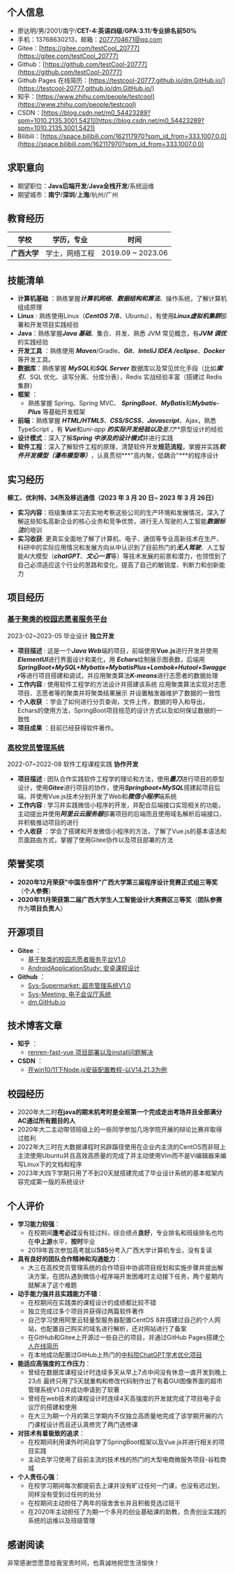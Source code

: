 ## 个人信息

- 廖达明/男/2001/南宁/**CET-4:英语四级**/**GPA:3.11**/**专业排名前50%**
- 手机：13768630213，邮箱：2077704671@qq.com
- Gitee：[https://gitee.com/testCool_20777](https://gitee.com/testCool_20777)
- Github：[https://github.com/testCool-20777](https://github.com/testCool-20777) 
- Github  Pages 在线简历：[https://testcool-20777.github.io/dm.GitHub.io/](https://testcool-20777.github.io/dm.GitHub.io/) 
- 知乎：[https://www.zhihu.com/people/testcool](https://www.zhihu.com/people/testcool) 
- CSDN：[https://blog.csdn.net/m0_54423289?spm=1010.2135.3001.5421](https://blog.csdn.net/m0_54423289?spm=1010.2135.3001.5421) 
- Bilibili：[https://space.bilibili.com/162117970?spm_id_from=333.1007.0.0](https://space.bilibili.com/162117970?spm_id_from=333.1007.0.0) 

## 求职意向

- 期望职位：**Java后端开发**/**Java全栈开发**/系统运维
- 期望城市：**南宁**/**深圳**/**上海**/杭州/广州

## 教育经历

| 学校         | 学历，专业     | 时间              |
| ------------ | -------------- | ----------------- |
| **广西大学** | 学士，网络工程 | 2019.09 ~ 2023.06 |

## 技能清单

- **计算机基础** ：熟练掌握***计算机网络***、***数据结构和算法***、操作系统，了解计算机组成原理
- **Linux** : 熟练使用Linux（***CentOS 7/8***、Ubuntu），有使用***Linux虚拟机集群***部署和开发项目实践经验
- **Java**：熟练掌握***Java 基础***、集合、并发、熟悉 JVM 常见概念，有***JVM 调优***的实践经验
- **开发工具** ：熟练使用 ***Maven***/Gradle、***Git***、***InteliJ IDEA /eclipse***、***Docker*** 等开发工具。
- **数据库**：熟练掌握 ***MySQL***和***SQL Server*** 数据库以及常见优化手段（比如***索引***、SQL 优化、读写分离、分库分表），Redis 实战经验丰富（搭建过 Redis 集群）
- **框架** ：
  - 熟练掌握 Spring、Spring MVC、 ***SpringBoot***、***MyBatis***和***Mybatis-Plus*** 等基础开发框架
- **前端**：熟练掌握 ***HTML/HTML5***、***CSS/SCSS***、***Javascript***、Ajax，熟悉 TypeScript ，有 ***Vue***和***uni-app* **的实际开发经验以及***墨刀***原型设计的经验
- **设计模式**：深入了解***Spring 中涉及的设计模式***并进行实践
- **软件工程**：深入了解软件工程的原理，清楚软件开发**规范流程**，掌握并实践***软件开发模型（瀑布模型等）***，认真贯彻***"高内聚，低耦合"***的程序设计 

## 实习经历

**柳工、优利特、34所及移远通信（2023 年 3 月 20 日~ 2023 年 3 月 26日）** 

- **实习内容**：班级集体实习去实地考察这些公司的生产环境和发展情况，深入了解这些知名高新企业的核心业务和竞争优势，进行无人驾驶的人工智能***数据标注***的培训
- **实习收获**:   更真实全面地了解了计算机、电子、通信等专业高新技术在生产、科研中的实际应用情况和发展方向从中认识到了目前热门的***无人驾驶***、人工智能AI大模型（***chatGPT***、***文心一言***等）等技术发展的前景和潜力，也领悟到了自己必须适应这个行业的思路和变化，提高了自己的敏锐度、判断力和创新能力

## 项目经历 

### [基于聚类的校园志愿者服务平台](https://gitee.com/testCool_20777/campus-volunteer-service-platform)

2023-02~2023-05  毕业设计  **独立开发**

- **项目描述** : 这是一个***Java Web***端的项目，前端使用**Vue.js**进行开发并使用***ElementUI***进行界面设计和美化，用 ***Echars***绘制展示图表数，后端用***SpringBoot+MySQL+Mybatis+MybatisPlus+Lombok+Hutool+Swagger***等进行项目搭建和调试，并应用聚类算法***K-means***进行志愿者的数据处理
- **工作内容** : 使用软件工程学的方法设计并搭建该系统 应用聚类算法实现对志愿项目、志愿者等的聚类并将聚类结果展示 并设置触发器维护了数据的一致性  
- **个人收获** ：学会了如何进行分页查询，文件上传，数据的导入和导出，Echars的使用方法，SpringBoot项目规范的设计方式以及如何保证数据的一致性
- **项目成果** ：目前已经获得软件著作。

### [高校党员管理系统](https://gitee.com/gxdyglxt/dm.GitHub.io)

2022-07~2022-08  软件工程课程实践  **协作开发**

- **项目描述** : 团队合作实践软件工程学的理论和方法，使用***墨刀***进行项目的原型设计，使用***Gitee***进行项目的协作，使用***Springboot+MySQL***搭建起项目后端，并使用Vue.js技术分别开发了Web和***微信小程序***端系统
- **工作内容** : 学习并实践微信小程序的开发，并配合后端接口实现相关的功能，主动提出并使用***阿里云云服务器***部署项目的后端而且使用域名解析后端接口，并积极推动项目的进行
- **个人收获** ：学会了搭建和开发微信小程序的方法，了解了Vue.js的基本语法和页面路由方式，掌握了使用Gitee协作以及项目部署的方法

## 荣誉奖项

- **2020年12月荣获"中国东信杯"广西大学第三届程序设计竞赛正式组三等奖** （**个人参赛**）
- **2020年11月荣获第二届广西大学生人工智能设计大赛赛区三等奖**（**团队参赛**作为**项目负责人**）

## 开源项目

- **Gitee** ：
  - [基于聚类的校园志愿者服务平台V1.0](https://gitee.com/testCool_20777/campus-volunteer-service-platform)
  - [AndroidApplicationStudy: 安卓课程设计](https://gitee.com/testCool_20777/android-application-study)
- **Github** ：
  - [Sys-Supermarket: 超市管理系统V1.0](https://github.com/testCool-20777/Sys_Supermarket)
  - [Sys-Meeting: 电子会议厅系统](https://github.com/testCool-20777/Sys_Meeting)
  - [dm.GitHub.io](https://github.com/testCool-20777/dm.GitHub.io)

## 技术博客文章

- **知乎** ：
  - [renren-fast-vue 项目部署以及install问题解决](https://zhuanlan.zhihu.com/p/657038944)
- **CSDN** ：
  - [在win10/11下Node.js安装配置教程-以V14.21.3为例](https://blog.csdn.net/m0_54423289/article/details/133001799?spm=1001.2014.3001.5501)

## 校园经历

- 2020年大二时**在java的期末机考时是全班第一个完成走出考场并且全部满分AC通过所有题目的人** 
- 2020年大二主动带领班级上的一些同学参加几场学院开展的辩论比赛并取得过胜利
- 2022年大三时在大数据课程时另辟蹊径使用在企业内主流的CentOS而非班上主流使用Ubuntu并且高效高质量的完成了并主动使用Vim而不是Vi编辑器来编写Linux下的文档和程序
- 2023年大四下学期只用了不到20天就搭建完成了毕业设计系统的基本框架内容完成第一版的系统设计

## 个人评价

- **学习能力较强**：
  - 在校期间**逢考必过**没有挂过科，综合绩点**良好**，专业排名和班级排名也均在**中上游**水平，**按时**毕业
  - 2019年首次参加高考就以**585**分考入广西大学计算机专业，没有复读
- **具有良好的团队合作精神和沟通能力**：
  - 大三在高校党员管理系统的合作项目中协调项目规划和实施步骤并提出解决方案，在团队遇到微信小程序端开发困难时主动接下任务，两个星期内就解决了这个难题
- **动手能力强并且实践能力不错**：
  - 在校期间在实践类的课程设计的成绩都比较不错
  - 独立完成过多个项目并获得过两篇软件著作
  - 自己学习使用阿里云轻量型服务器配置CentOS 8并搭建过自己的个人网站，也配置自己购买的域名进行解析，还对网站进行了备案
  - 在GitHub和Gitee上开源过一些自己的项目，并通过GitHub Pages搭建[个人在线简历](https://testcool-20777.github.io/dm.GitHub.io/) 
  - 在本地成功配置过GitHub上热门的[中科院ChatGPT学术优化项目](https://github.com/binary-husky/gpt_academic)
- **能适应高强度的工作压力**：
  - 曾经在数据库课程设计时连续多天从早上7点中间没有休息一直开发到晚上23点 最终只用了5天就重构和修改代码制作出了有着GUI图像界面的超市管理系统V1.0并成功申请到了软著
  - 曾经在web技术的课程设计时连续4天高强度的开发就完成了项目电子会议厅的搭建和使用
  - 在大三为期一个月的第三学期内不仅独立高质量地完成了该学期开展的六门课程设计而且还认真修完了两门选修课
- **对技术有着极致的追求**：
  - 在校期间利用课外时间自学了SpringBoot框架以及Vue.js并进行相关的项目实践
  - 主动去学习使用了目前主流的技术栈的热门的大型电商微服务项目-谷粒商城
- **个人责任心强**：
  - 在校学习期间每次都提前去上课并没有旷过任何一门课，也没有迟过到，同样没有受到过任何的处分
  - 在校期间主动担任了两年的宿舍舍长并且积极竞选过班干
  - 在2020年主动担任了为期一个多月的创业基础课的助教，负责创业实践的系统的运维以及班级管理

## 感谢阅读

非常感谢您愿意给我宝贵时间，也真诚地祝您生活愉快！

<div style="page-break-after: always;"></div>

